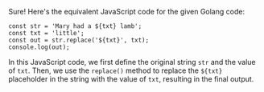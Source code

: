 Sure! Here's the equivalent JavaScript code for the given Golang code:
```
const str = 'Mary had a ${txt} lamb';
const txt = 'little';
const out = str.replace('${txt}', txt);
console.log(out);
```
In this JavaScript code, we first define the original string `str` and the value of `txt`. Then, we use the `replace()` method to replace the `${txt}` placeholder in the string with the value of `txt`, resulting in the final output.

